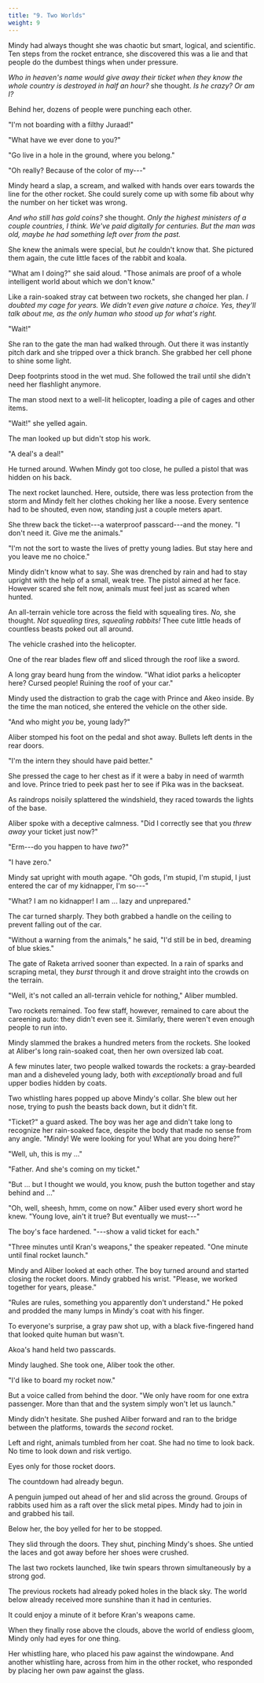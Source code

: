 ```yaml
---
title: "9. Two Worlds"
weight: 9
---
```


Mindy had always thought she was chaotic but smart, logical, and scientific. Ten steps from the rocket entrance, she discovered this was a lie and that people do the dumbest things when under pressure.

_Who in heaven's name would give away their ticket when they know the whole country is destroyed in half an hour?_ she thought. _Is he crazy? Or am I?_

Behind her, dozens of people were punching each other. 

"I'm not boarding with a filthy Juraad!"

"What have we ever done to you?"

"Go live in a hole in the ground, where you belong."

"Oh really? Because of the color of my---"

Mindy heard a slap, a scream, and walked with hands over ears towards the line for the other rocket. She could surely come up with some fib about why the number on her ticket was wrong.

_And who still has gold coins?_ she thought. _Only the highest ministers of a couple countries, I think. We've paid digitally for centuries. But the man was old, maybe he had something left over from the past._

She knew the animals were special, but _he_ couldn't know that. She pictured them again, the cute little faces of the rabbit and koala.

"What am I doing?" she said aloud. "Those animals are proof of a whole intelligent world about which we don't know."

Like a rain-soaked stray cat between two rockets, she changed her plan. _I doubted my cage for years. We didn't even give nature a choice. Yes, they'll talk about me, as the only human who stood up for what's right._

"Wait!" 

She ran to the gate the man had walked through. Out there it was instantly pitch dark and she tripped over a thick branch. She grabbed her cell phone to shine some light. 

Deep footprints stood in the wet mud. She followed the trail until she didn't need her flashlight anymore.

The man stood next to a well-lit helicopter, loading a pile of cages and other items.

"Wait!" she yelled again. 

The man looked up but didn't stop his work.

"A deal's a deal!" 

He turned around. Wwhen Mindy got too close, he pulled a pistol that was hidden on his back.

The next rocket launched. Here, outside, there was less protection from the storm and Mindy felt her clothes choking her like a noose. Every sentence had to be shouted, even now, standing just a couple meters apart.

She threw back the ticket---a waterproof passcard---and the money. "I don't need it. Give me the animals."

"I'm not the sort to waste the lives of pretty young ladies. But stay here and you leave me no choice."

Mindy didn't know what to say. She was drenched by rain and had to stay upright with the help of a small, weak tree. The pistol aimed at her face. However scared she felt now, animals must feel just as scared when hunted.

An all-terrain vehicle tore across the field with squealing tires. _No,_ she thought. _Not squealing tires, squealing rabbits!_ Thee cute little heads of countless beasts poked out all around.

The vehicle crashed into the helicopter. 

One of the rear blades flew off and sliced through the roof like a sword. 

A long gray beard hung from the window. "What idiot parks a helicopter here? Cursed people! Ruining the roof of your car."

Mindy used the distraction to grab the cage with Prince and Akeo inside. By the time the man noticed, she entered the vehicle on the other side.

"And who might _you_ be, young lady?" 

Aliber stomped his foot on the pedal and shot away. Bullets left dents in the rear doors.

"I'm the intern they should have paid better." 

She pressed the cage to her chest as if it were a baby in need of warmth and love. Prince tried to peek past her to see if Pika was in the backseat.

As raindrops noisily splattered the windshield, they raced towards the lights of the base. 

Aliber spoke with a deceptive calmness. "Did I correctly see that you _threw away_ your ticket just now?"

"Erm---do you happen to have _two_?"

"I have zero."

Mindy sat upright with mouth agape. "Oh gods, I'm stupid, I'm stupid, I just entered the car of my kidnapper, I'm so---"

"What? I am no kidnapper! I am ... lazy and unprepared."

The car turned sharply. They both grabbed a handle on the ceiling to prevent falling out of the car. 

"Without a warning from the animals," he said, "I'd still be in bed, dreaming of blue skies."

The gate of Raketa arrived sooner than expected. In a rain of sparks and scraping metal, they _burst_ through it and drove straight into the crowds on the terrain.

"Well, it's not called an all-terrain vehicle for nothing," Aliber mumbled. 

Two rockets remained. Too few staff, however, remained to care about the careening auto: they didn't even see it. Similarly, there weren't even enough people to run into.

Mindy slammed the brakes a hundred meters from the rockets. She looked at Aliber's long rain-soaked coat, then her own oversized lab coat.

A few minutes later, two people walked towards the rockets: a gray-bearded man and a disheveled young lady, both with _exceptionally_ broad and full upper bodies hidden by coats. 

Two whistling hares popped up above Mindy's collar. She blew out her nose, trying to push the beasts back down, but it didn't fit.

"Ticket?" a guard asked. The boy was her age and didn't take long to recognize her rain-soaked face, despite the body that made no sense from any angle. "Mindy! We were looking for you! What are you doing here?"

"Well, uh, this is my ..."

"Father. And she's coming on my ticket."

"But ... but I thought we would, you know, push the button together and stay behind and ..."

"Oh, well, sheesh, hmm, come on now." Aliber used every short word he knew. "Young love, ain't it true? But eventually we must---"

The boy's face hardened. "---show a valid ticket for each."

"Three minutes until Kran's weapons," the speaker repeated. "One minute until final rocket launch."

Mindy and Aliber looked at each other. The boy turned around and started closing the rocket doors. Mindy grabbed his wrist. "Please, we worked together for years, please."

"Rules are rules, something you apparently don't understand." He poked and prodded the many lumps in Mindy's coat with his finger.

To everyone's surprise, a gray paw shot up, with a black five-fingered hand that looked quite human but wasn't.

Akoa's hand held two passcards.

Mindy laughed. She took one, Aliber took the other. 

"I'd like to board my rocket now."

But a voice called from behind the door. "We only have room for one extra passenger. More than that and the system simply won't let us launch."

Mindy didn't hesitate. She pushed Aliber forward and ran to the bridge between the platforms, towards the _second_ rocket. 

Left and right, animals tumbled from her coat. She had no time to look back. No time to look down and risk vertigo. 

Eyes only for those rocket doors.

The countdown had already begun.

A penguin jumped out ahead of her and slid across the ground. Groups of rabbits used him as a raft over the slick metal pipes. Mindy had to join in and grabbed his tail. 

Below her, the boy yelled for her to be stopped.

They slid through the doors. They shut, pinching Mindy's shoes. She untied the laces and got away before her shoes were crushed.

The last two rockets launched, like twin spears thrown simultaneously by a strong god. 

The previous rockets had already poked holes in the black sky. The world below already received more sunshine than it had in centuries. 

It could enjoy a minute of it before Kran's weapons came.

When they finally rose above the clouds, above the world of endless gloom, Mindy only had eyes for one thing. 

Her whistling hare, who placed his paw against the windowpane. And another whistling hare, across from him in the other rocket, who responded by placing her own paw against the glass.
